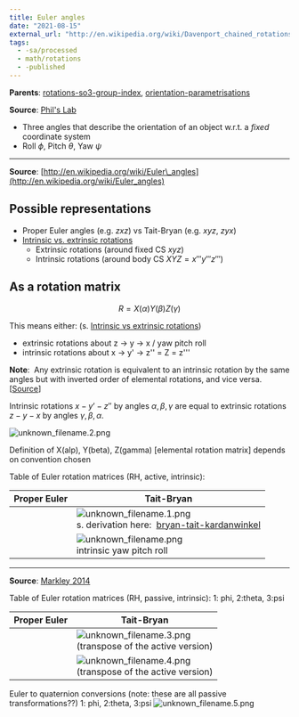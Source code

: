 ```yaml
---
title: Euler angles
date: "2021-08-15"
external_url: "http://en.wikipedia.org/wiki/Davenport_chained_rotations"
tags:
  - -sa/processed
  - math/rotations
  - -published
---
```


**Parents**: [rotations-so3-group-index](rotations/rotations-so3-group-index.md), [orientation-parametrisations](orientation-parametrisations.md)  

**Source**: [Phil's Lab](bibliography/phils-lab-sensor-fusion.md)
* Three angles that describe the orientation of an object w.r.t. a *fixed* coordinate system
* Roll $\phi$, Pitch $\theta$, Yaw $\psi$

---

**Source**: [http://en.wikipedia.org/wiki/Euler\_angles](http://en.wikipedia.org/wiki/Euler_angles)

## Possible representations

*   Proper Euler angles (e.g. $zxz$) vs Tait-Bryan (e.g. $xyz$, $zyx$)
*   [Intrinsic vs. extrinsic rotations](rotations/intrinsic-vs-extrinsic-rotations.md)
	*   Extrinsic rotations (around fixed CS $xyz$)
	*   Intrinsic rotations (around body CS $XYZ = x''' y''' z'''$)

## As a rotation matrix
$$R = X(\alpha) Y(\beta) Z(\gamma)$$

This means either: (s. [Intrinsic vs extrinsic rotations](rotations/intrinsic-vs-extrinsic-rotations.md))

*   extrinsic rotations about z -> y -> x / yaw pitch roll
*   intrinsic rotations about x -> y' -> z'' = Z = z'''

**Note**:  Any extrinsic rotation is equivalent to an intrinsic rotation by the same angles but with inverted order of elemental rotations, and vice versa. \[[Source](http://en.wikipedia.org/wiki/Davenport_chained_rotations)\]

Intrinsic rotations $x-y’-z″$ by angles $\alpha, \beta, \gamma$ are equal to extrinsic rotations $z-y-x$ by angles $\gamma, \beta, \alpha$.

![unknown_filename.2.png](./_resources/Euler_angles.resources/unknown_filename.2.png)

Definition of X(alp), Y(beta), Z(gamma) \[elemental rotation matrix\] depends on convention chosen

Table of Euler rotation matrices (RH, active, intrinsic):

| Proper Euler | Tait-Bryan |
| --- | --- |
|     | ![unknown_filename.1.png](./_resources/euler_angles.resources/unknown_filename.1.png)<br>s. derivation here:  [bryan-tait-kardanwinkel](rotations/bryan-tait-kardanwinkel.md) |
|     | ![unknown_filename.png](./_resources/Euler_angles.resources/unknown_filename.png)<br>intrinsic yaw pitch roll |

---

**Source**: [Markley 2014](bibliography/markley-2014.md)

Table of Euler rotation matrices (RH, passive, intrinsic):
1: phi, 2:theta, 3:psi

| Proper Euler | Tait-Bryan |
| --- | --- |
|     | ![unknown_filename.3.png](./_resources/Euler_angles.resources/unknown_filename.3.png)<br>(transpose of the active version) |
|     | ![unknown_filename.4.png](./_resources/Euler_angles.resources/unknown_filename.4.png)<br>(transpose of the active version) |

Euler to quaternion conversions (note: these are all passive transformations??)
1: phi, 2:theta, 3:psi
![unknown_filename.5.png](./_resources/Euler_angles.resources/unknown_filename.5.png)

